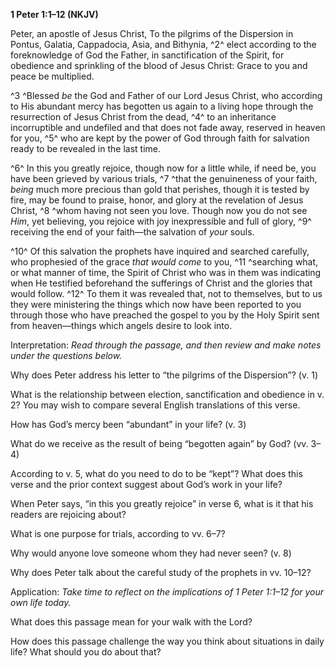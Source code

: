 **1 Peter 1:1–12 (NKJV)**

Peter, an apostle of Jesus Christ, To the pilgrims of the Dispersion in Pontus, Galatia, Cappadocia, Asia, and Bithynia, ^2^ elect according to the foreknowledge of God the Father, in sanctification of the Spirit, for obedience and sprinkling of the blood of Jesus Christ: Grace to you and peace be multiplied.

^3 ^Blessed *be* the God and Father of our Lord Jesus Christ, who according to His abundant mercy has begotten us again to a living hope through the resurrection of Jesus Christ from the dead, ^4^ to an inheritance incorruptible and undefiled and that does not fade away, reserved in heaven for you, ^5^ who are kept by the power of God through faith for salvation ready to be revealed in the last time.

^6^ In this you greatly rejoice, though now for a little while, if need be, you have been grieved by various trials, ^7 ^that the genuineness of your faith, *being* much more precious than gold that perishes, though it is tested by fire, may be found to praise, honor, and glory at the revelation of Jesus Christ, ^8 ^whom having not seen you love. Though now you do not see *Him*, yet believing, you rejoice with joy inexpressible and full of glory, ^9^ receiving the end of your faith—the salvation of *your* souls.

^10^ Of this salvation the prophets have inquired and searched carefully, who prophesied of the grace *that would come* to you, ^11 ^searching what, or what manner of time, the Spirit of Christ who was in them was indicating when He testified beforehand the sufferings of Christ and the glories that would follow. ^12^ To them it was revealed that, not to themselves, but to us they were ministering the things which now have been reported to you through those who have preached the gospel to you by the Holy Spirit sent from heaven—things which angels desire to look into.

Interpretation: *Read through the passage, and then review and make notes under the questions below.*

Why does Peter address his letter to “the pilgrims of the Dispersion”? (v. 1)

What is the relationship between election, sanctification and obedience in v. 2? You may wish to compare several English translations of this verse.

How has God’s mercy been “abundant” in your life? (v. 3)

What do we receive as the result of being “begotten again” by God? (vv. 3–4)

According to v. 5, what do you need to do to be “kept”? What does this verse and the prior context suggest about God’s work in your life?

When Peter says, “in this you greatly rejoice” in verse 6, what is it that his readers are rejoicing about?

What is one purpose for trials, according to vv. 6–7?

Why would anyone love someone whom they had never seen? (v. 8)

Why does Peter talk about the careful study of the prophets in vv. 10–12?

Application: *Take time to reflect on the implications of 1 Peter 1:1–12 for your own life today.*

What does this passage mean for your walk with the Lord?

How does this passage challenge the way you think about situations in daily life? What should you do about that?
